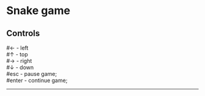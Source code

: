 <h1>Snake game</h1>

<h2>Controls</h2>
#← - left <br>
#↑ - top <br>
#→ - right <br>
#↓ - down <br>
#esc - pause game; <br>
#enter - continue game;
<hr>